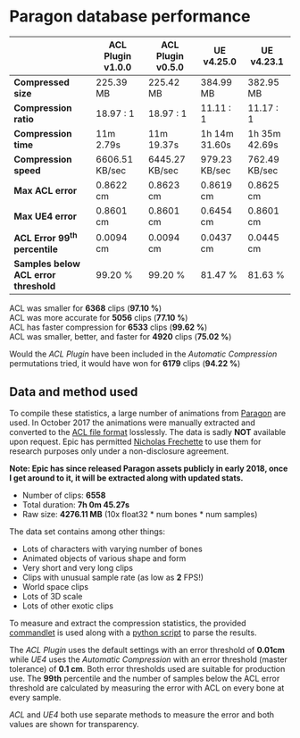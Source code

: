# Paragon database performance

|                   | ACL Plugin v1.0.0 | ACL Plugin v0.5.0 | UE v4.25.0 | UE v4.23.1 |
| -------               | --------      | -------               | -------               | -------               |
| **Compressed size**   | 225.39 MB | 225.42 MB | 384.99 MB | 382.95 MB |
| **Compression ratio** | 18.97 : 1 | 18.97 : 1 | 11.11 : 1 | 11.17 : 1 |
| **Compression time**  | 11m 2.79s | 11m 19.37s | 1h 14m 31.60s | 1h 35m 42.69s |
| **Compression speed** | 6606.51 KB/sec | 6445.27 KB/sec | 979.23 KB/sec | 762.49 KB/sec |
| **Max ACL error**     | 0.8622 cm | 0.8623 cm | 0.8619 cm | 0.8625 cm    |
| **Max UE4 error**     | 0.8601 cm | 0.8601 cm | 0.6454 cm | 0.8601 cm  |
| **ACL Error 99<sup>th</sup> percentile** | 0.0094 cm | 0.0094 cm | 0.0437 cm | 0.0445 cm |
| **Samples below ACL error threshold** | 99.20 % | 99.20 % | 81.47 % | 81.63 % |

ACL was smaller for **6368** clips (**97.10 %**)  
ACL was more accurate for **5056** clips (**77.10 %**)  
ACL has faster compression for **6533** clips (**99.62 %**)  
ACL was smaller, better, and faster for **4920** clips (**75.02 %**)  

Would the *ACL Plugin* have been included in the *Automatic Compression* permutations tried, it would have won for **6179** clips (**94.22 %**)

## Data and method used

To compile these statistics, a large number of animations from [Paragon](https://www.epicgames.com/paragon) are used.
In October 2017 the animations were manually extracted and converted to the [ACL file format](https://github.com/nfrechette/acl/blob/develop/docs/the_acl_file_format.md) losslessly. The data is sadly **NOT** available upon request.
Epic has permitted [Nicholas Frechette](https://github.com/nfrechette) to use them for research purposes only under a non-disclosure agreement.

**Note: Epic has since released Paragon assets publicly in early 2018, once I get around to it, it will be extracted along with updated stats.**

*  Number of clips: **6558**
*  Total duration: **7h 0m 45.27s**
*  Raw size: **4276.11 MB** (10x float32 * num bones * num samples)

The data set contains among other things:

*  Lots of characters with varying number of bones
*  Animated objects of various shape and form
*  Very short and very long clips
*  Clips with unusual sample rate (as low as **2** FPS!)
*  World space clips
*  Lots of 3D scale
*  Lots of other exotic clips

To measure and extract the compression statistics, the provided [commandlet](../ACLPlugin/Source/ACLPlugin/Classes/ACLStatsDumpCommandlet.h) is used along with a [python script](../Tools/stat_parser.py) to parse the results.

The *ACL Plugin* uses the default settings with an error threshold of **0.01cm** while *UE4* uses the *Automatic Compression* with an error threshold (master tolerance) of **0.1 cm**. Both error thresholds used are suitable for production use. The **99th** percentile and the number of samples below the ACL error threshold are calculated by measuring the error with ACL on every bone at every sample.

*ACL* and *UE4* both use separate methods to measure the error and both values are shown for transparency.